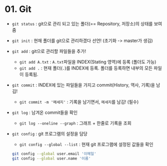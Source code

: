 # 01. Git

- `git status` : git으로 관리 되고 있는 폴더(== Repository, 저장소)의 상태를 보여줌

- `git init` : 현재 폴더를 git으로 관리하겠다 선언! (초기화 -> master가 생김)

- `git add` : git으로 관리할 파일들을 추가!

  - `git add A.txt` : `A.txt`파일을 INDEX(Stating 영역)에 등록 (폴더도 가능)
  - `git add .` : 현재 폴더(`.`)를 INDEX에 등록. 폴더를 등록하면 내부의 모든 파일이 등록됨.

- `git commit` : INDEX에 있는 파일들을 가지고 commit(History, 역사, 기록)을 남김!

  - `git commit -m '메세지'` : 기록을 남기면서, `메세지`를 남김! (필수)

- `git log` : 남겨온 commit들을 확인

  - `git log --oneline --graph` : 그래프 + 한줄로 기록을 조회

- `git config` : git 프로그램의 설정을 담당

  - `git config --global --list` : 현재 git 프로그램에 설정된 값들을 확인

  ```bash
  git config --global user.email '이메일'
  git config --global user.name '이름'
  ```